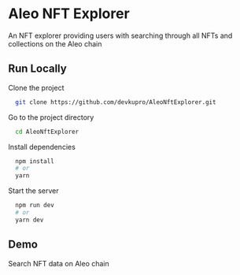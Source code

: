 
# Aleo NFT Explorer

An NFT explorer providing users with searching through all NFTs and collections on the Aleo chain

## Run Locally

Clone the project

```bash
  git clone https://github.com/devkupro/AleoNftExplorer.git
```

Go to the project directory

```bash
  cd AleoNftExplorer
```

Install dependencies

```bash
  npm install
  # or 
  yarn 
```

Start the server

```bash
  npm run dev
  # or 
  yarn dev
```


## Demo

Search NFT data on Aleo chain



